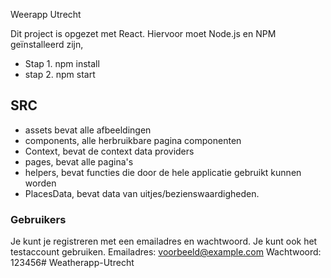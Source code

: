  Weerapp Utrecht

Dit project is opgezet met React. Hiervoor moet Node.js en NPM geïnstalleerd zijn,

* Stap 1. npm install
* stap 2. npm start

## SRC
* assets bevat alle afbeeldingen
* components, alle herbruikbare pagina componenten
* Context, bevat de context data providers
* pages, bevat alle pagina's
* helpers, bevat functies die door de hele applicatie gebruikt kunnen worden
* PlacesData, bevat data van uitjes/bezienswaardigheden.

### Gebruikers
Je kunt je registreren met een emailadres en wachtwoord. Je kunt ook het testaccount gebruiken.
Emailadres: voorbeeld@example.com  Wachtwoord: 123456# Weatherapp-Utrecht
